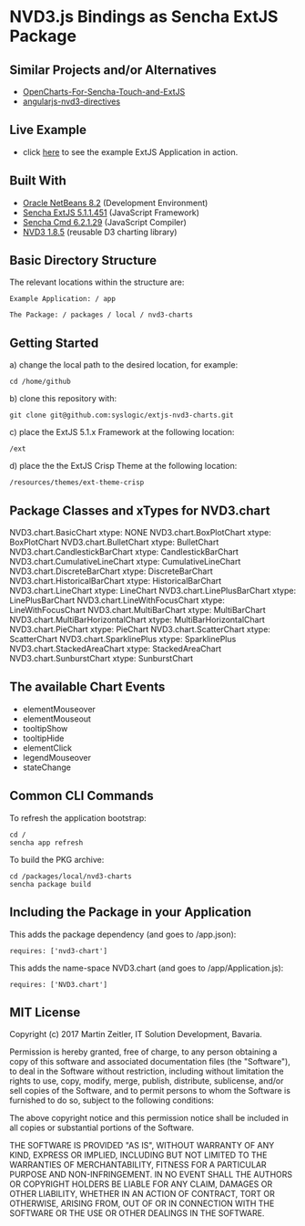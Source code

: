 # NVD3.js Bindings as Sencha ExtJS Package

## Similar Projects and/or Alternatives
* [OpenCharts-For-Sencha-Touch-and-ExtJS](https://github.com/woodenconsulting/OpenCharts-For-Sencha-Touch-and-ExtJS)
* [angularjs-nvd3-directives](https://github.com/angularjs-nvd3-directives/angularjs-nvd3-directives)


## Live Example
* click [here](http://nvd3.randomized.eu) to see the example ExtJS Application in action.

## Built With
* [Oracle NetBeans 8.2](http://www.oracle.com/technetwork/developer-tools/netbeans/index.html) (Development Environment)
* [Sencha ExtJS 5.1.1.451](https://docs.sencha.com/extjs/5.1.1/index.html) (JavaScript Framework)
* [Sencha Cmd 6.2.1.29](https://docs.sencha.com/cmd/index.html) (JavaScript Compiler)
* [NVD3 1.8.5](https://github.com/novus/nvd3) (reusable D3 charting library)

## Basic Directory Structure

The relevant locations within the structure are:

    Example Application: / app

    The Package: / packages / local / nvd3-charts

## Getting Started

a) change the local path to the desired location, for example:

    cd /home/github

b) clone this repository with:

    git clone git@github.com:syslogic/extjs-nvd3-charts.git

c) place the ExtJS 5.1.x Framework at the following location:

    /ext

d) place the the ExtJS Crisp Theme at the following location:

    /resources/themes/ext-theme-crisp

## Package Classes and xTypes for NVD3.chart

NVD3.chart.BasicChart              xtype: NONE
NVD3.chart.BoxPlotChart            xtype: BoxPlotChart
NVD3.chart.BulletChart             xtype: BulletChart
NVD3.chart.CandlestickBarChart     xtype: CandlestickBarChart
NVD3.chart.CumulativeLineChart     xtype: CumulativeLineChart
NVD3.chart.DiscreteBarChart        xtype: DiscreteBarChart
NVD3.chart.HistoricalBarChart      xtype: HistoricalBarChart
NVD3.chart.LineChart               xtype: LineChart
NVD3.chart.LinePlusBarChart        xtype: LinePlusBarChart
NVD3.chart.LineWithFocusChart      xtype: LineWithFocusChart
NVD3.chart.MultiBarChart           xtype: MultiBarChart
NVD3.chart.MultiBarHorizontalChart xtype: MultiBarHorizontalChart
NVD3.chart.PieChart                xtype: PieChart
NVD3.chart.ScatterChart            xtype: ScatterChart
NVD3.chart.SparklinePlus           xtype: SparklinePlus
NVD3.chart.StackedAreaChart        xtype: StackedAreaChart
NVD3.chart.SunburstChart           xtype: SunburstChart

## The available Chart Events

* elementMouseover
* elementMouseout
* tooltipShow
* tooltipHide
* elementClick
* legendMouseover
* stateChange

## Common CLI Commands

To refresh the application bootstrap:

    cd /
    sencha app refresh

To build the PKG archive:

    cd /packages/local/nvd3-charts
    sencha package build

## Including the Package in your Application

This adds the package dependency (and goes to /app.json):

    requires: ['nvd3-chart']

This adds the name-space NVD3.chart (and goes to /app/Application.js):

    requires: ['NVD3.chart']

## MIT License

Copyright (c) 2017 Martin Zeitler, IT Solution Development, Bavaria.

Permission is hereby granted, free of charge, to any person obtaining a copy
of this software and associated documentation files (the "Software"), to deal
in the Software without restriction, including without limitation the rights
to use, copy, modify, merge, publish, distribute, sublicense, and/or sell
copies of the Software, and to permit persons to whom the Software is
furnished to do so, subject to the following conditions:

The above copyright notice and this permission notice shall be included in all
copies or substantial portions of the Software.

THE SOFTWARE IS PROVIDED "AS IS", WITHOUT WARRANTY OF ANY KIND, EXPRESS OR
IMPLIED, INCLUDING BUT NOT LIMITED TO THE WARRANTIES OF MERCHANTABILITY,
FITNESS FOR A PARTICULAR PURPOSE AND NON-INFRINGEMENT. IN NO EVENT SHALL THE
AUTHORS OR COPYRIGHT HOLDERS BE LIABLE FOR ANY CLAIM, DAMAGES OR OTHER
LIABILITY, WHETHER IN AN ACTION OF CONTRACT, TORT OR OTHERWISE, ARISING FROM,
OUT OF OR IN CONNECTION WITH THE SOFTWARE OR THE USE OR OTHER DEALINGS IN THE
SOFTWARE.
